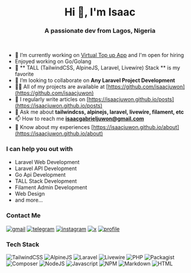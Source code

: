 <h1 align="center">Hi 👋, I'm Isaac</h1>

<h3 align="center">A passionate dev from Lagos, Nigeria</h3>
<br>

- 🔭 I’m currently working on [Virtual Top up App](https://github.com/isaacgabriel/ultra-vtu) and I'm open for hiring
- Enjoyed working on Go/Golang
- 🌱 ** TALL (TailwindCSS, AlpineJS, Laravel, Livewire) Stack ** is my favorite
- 👯 I’m looking to collaborate on **Any Laravel Project Development**
- 👨‍💻 All of my projects are available at [https://github.com/isaacjuwon](https://github.com/isaacjuwon)
- 📝 I regularly write articles on [https://isaacjuwon.github.io/posts](https://isaacjuwon.github.io/posts)
- 💬 Ask me about **tailwindcss, alpinejs, laravel, livewire, filament, etc**
- 📫 How to reach me **isaacgabrieljuwon@gmail.com**
- 📄 Know about my experiences [https://isaacjuwon.github.io/about](https://isaacjuwon.github.io/about)
### I can help you out with
- Laravel Web Development
- Laravel API Development
- Go Api Development
- TALL Stack Development
- Filament Admin Development
- Web Design
- and more...
### Contact Me
<a href="mailto: isaacgabrieljuwon@gmail.com" target="blank"><img align="center" src="https://img.shields.io/badge/Gmail-D14836?style=for-the-badge&logo=gmail&logoColor=white" alt="gmail" /></a>
<a href="https://t.me/isaacodes" target="blank"><img align="center" src="https://img.shields.io/badge/Telegram-2CA5E0?style=for-the-badge&logo=telegram&logoColor=white" alt="telegram" /></a>
<a href="https://instagram.com/" target="blank"><img align="center" src="https://img.shields.io/badge/Instagram-E4405F?style=for-the-badge&logo=instagram&logoColor=white" alt="instagram" /></a>
<a href="https://twitter.com/zicify_tech" target="blank"><img align="center" src="https://img.shields.io/badge/X-000000?style=for-the-badge&logo=x&logoColor=white" alt="x" /></a>
<a href="#"><img align="center" src="https://komarev.com/ghpvc/?username=isaacjuwon&style=for-the-badge" alt="profile" /></a>

### Tech Stack
 ![TailwindCSS](https://img.shields.io/badge/tailwindcss-%2338B2AC.svg?style=for-the-badge&logo=tailwind-css&logoColor=white)
![AlpineJS](https://img.shields.io/badge/Alpine%20JS-8BC0D0?style=for-the-badge&logo=alpinedotjs&logoColor=black)
![Laravel](https://img.shields.io/badge/laravel-%23FF2D20.svg?style=for-the-badge&logo=laravel&logoColor=white)
![Livewire](https://img.shields.io/badge/livewire-4e56a6?style=for-the-badge&logo=livewire&logoColor=white)
![PHP](https://img.shields.io/badge/php-%23777BB4.svg?style=for-the-badge&logo=php&logoColor=white)
![Packagist](https://img.shields.io/badge/Packagist-F28D1A?style=for-the-badge&logo=Packagist&logoColor=white)
![Composer](https://img.shields.io/badge/Composer-885630?style=for-the-badge&logo=Composer&logoColor=white)
![NodeJS](https://img.shields.io/badge/Node%20js-339933?style=for-the-badge&logo=nodedotjs&logoColor=white)
![Javascript](https://img.shields.io/badge/JavaScript-323330?style=for-the-badge&logo=javascript&logoColor=F7DF1E)
![NPM](https://img.shields.io/badge/npm-CB3837?style=for-the-badge&logo=npm&logoColor=white)
![Markdown](https://img.shields.io/badge/Markdown-000000?style=for-the-badge&logo=markdown&logoColor=white)
![HTML](https://img.shields.io/badge/HTML5-E34F26?style=for-the-badge&logo=html5&logoColor=white) 
